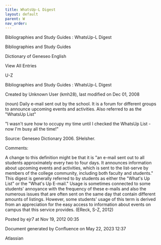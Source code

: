 ```yaml
---
title: WhatsUp-L Digest
layout: default
parent: W
nav_order:
---
```


Bibliographies and Study Guides : WhatsUp-L Digest

Bibliographies and Study Guides

Dictionary of Geneseo English

View All Entries

U-Z

Bibliographies and Study Guides : WhatsUp-L Digest

Created by  Unknown User (kmh28), last modified on Dec 01, 2008

(noun) Daily e-mail sent out by the school. It is a forum for different groups to announce upcoming events and activities. Also referred to as the &quot;WhatsUp List&quot;

&quot;I wasn't sure how to occupy my time until I checked the WhatsUp List - now I'm busy all the time!&quot;

Source: Geneseo Dictionary 2006. SHelsher. 

Comments:

A change to this definition might be that it is &quot;an e-mail sent out to all students approximately every two to four days. It announces information about upcoming events and activities, which is sent to the list-serve by members of the college community, including both faculty and students.&quot; This digest is generally referred to by students as either the &quot;What's Up List&quot; or the &quot;What's Up E-mail.&quot; Usage is sometimes connected to some students' annoyance with the frequency of these e-mails and also the numerous issues that are often sent on the same day that contain different amounts of listings. However, some students' usage of this term is derived from an appreciation for the easy access to information about events on campus that this service provides. (EReck, S-Z, 2012)

Posted by ejr7 at Nov 19, 2012 00:35

Document generated by Confluence on May 22, 2023 12:37

Atlassian
